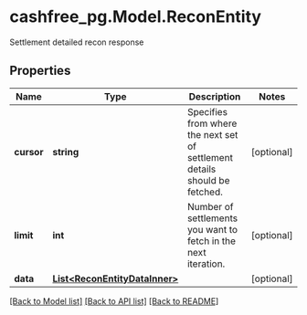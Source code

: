 # cashfree_pg.Model.ReconEntity
Settlement detailed recon response

## Properties

Name | Type | Description | Notes
------------ | ------------- | ------------- | -------------
**cursor** | **string** | Specifies from where the next set of settlement details should be fetched. | [optional] 
**limit** | **int** | Number of settlements you want to fetch in the next iteration. | [optional] 
**data** | [**List&lt;ReconEntityDataInner&gt;**](ReconEntityDataInner.md) |  | [optional] 

[[Back to Model list]](../README.md#documentation-for-models) [[Back to API list]](../README.md#documentation-for-api-endpoints) [[Back to README]](../README.md)

